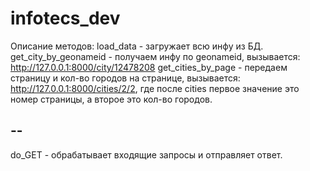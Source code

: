 # infotecs_dev

Описание методов:
load_data - загружает всю инфу из БД.
get_city_by_geonameid - получаем инфу по geonameid, вызывается: http://127.0.0.1:8000/city/12478208
get_cities_by_page - передаем страницу и кол-во городов на странице, вызывается: http://127.0.0.1:8000/cities/2/2, где после cities первое значение это номер страницы, а второе это кол-во городов.

--
--

do_GET - обрабатывает входящие запросы и отправляет ответ.
